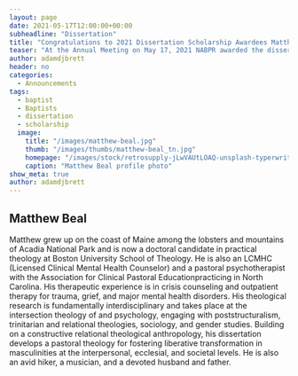 ```yaml
---
layout: page
date: 2021-05-17T12:00:00+00:00
subheadline: "Dissertation"
title: "Congratulations to 2021 Dissertation Scholarship Awardees Matthew Beal"
teaser: "At the Annual Meeting on May 17, 2021 NABPR awarded the dissertation scholarship to Matthew Beal"
author: adamdjbrett
header: no
categories:
  - Announcements
tags:
  - baptist
  - Baptists
  - dissertation
  - scholarship
  image:
    title: "/images/matthew-beal.jpg"
    thumb: "/images/thumbs/matthew-beal_tn.jpg"
    homepage: "/images/stock/retrosupply-jLwVAUtLOAQ-unsplash-typerwriter-970x370.jpg"
    caption: "Matthew Beal profile photo"
show_meta: true
author: adamdjbrett
---
```

## Matthew Beal

Matthew grew up on the coast of Maine among the lobsters and mountains of Acadia National Park and is now a doctoral candidate in practical theology at Boston University School of Theology. He is also an LCMHC (Licensed Clinical Mental Health Counselor) and a pastoral psychotherapist with the Association for Clinical Pastoral Educationpracticing in North Carolina. His therapeutic experience is in crisis counseling and outpatient therapy for trauma, grief, and major mental health disorders. His theological research is fundamentally interdisciplinary and takes place at the intersection theology of and psychology, engaging with poststructuralism, trinitarian and relational theologies, sociology, and gender studies. Building on a constructive relational theological anthropology, his dissertation develops a pastoral theology for fostering liberative transformation in masculinities at the interpersonal, ecclesial, and societal levels. He is also an avid hiker, a musician, and a devoted husband and father.
